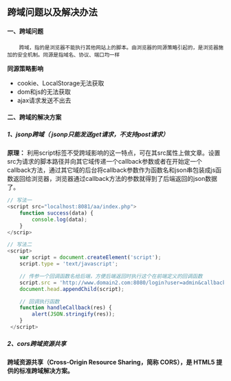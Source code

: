 ##  跨域问题以及解决办法

#### 一、跨域问题

&nbsp;&nbsp;&nbsp;&nbsp;&nbsp;&nbsp;&nbsp;`跨域，指的是浏览器不能执行其他网站上的脚本。由浏览器的同源策略引起的，是浏览器施加的安全机制。同源是指域名、协议、端口均一样`

**同源策略影响**

* cookie、LocalStorage无法获取
* dom和js的无法获取
* ajax请求发送不出去

#### 二、跨域的解决方案

##### 1、jsonp跨域（ jsonp只能发送get请求，不支持post请求）

**原理：** 利用script标签不受跨域影响的这一特点，可在其src属性上做文章。设置src为请求的脚本路径并向其它域传递一个callback参数或者在开始定一个callback方法，通过其它域的后台将callback参数作为函数名和json串包装成js函数返回给浏览器，浏览器通过callback方法的参数就得到了后端返回的json数据了。

```javascript
// 写法一
<script src="localhost:8081/aa/index.php">
    function success(data) {
    	console.log(data);
	}    
</scrip>

// 写法二
<script>
    var script = document.createElement('script');
    script.type = 'text/javascript';

    // 传参一个回调函数名给后端，方便后端返回时执行这个在前端定义的回调函数
    script.src = 'http://www.domain2.com:8080/login?user=admin&callback=handleCallback';
    document.head.appendChild(script);

    // 回调执行函数
    function handleCallback(res) {
        alert(JSON.stringify(res));
    }
 </script>
```

##### 2、cors跨域资源共享

**跨域资源共享（Cross-Origin Resource Sharing，简称 CORS），是 HTML5 提供的标准跨域解决方案。**

